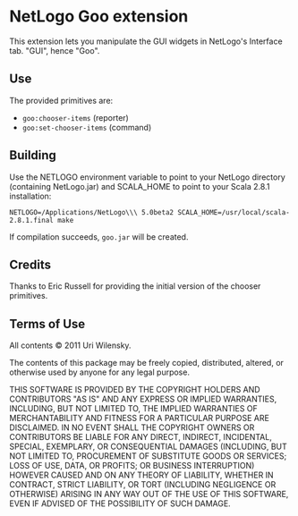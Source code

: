 # NetLogo Goo extension

This extension lets you manipulate the GUI widgets in NetLogo's Interface tab.  "GUI", hence "Goo".

## Use

The provided primitives are:
 * `goo:chooser-items` (reporter)
 * `goo:set-chooser-items` (command)

## Building

Use the NETLOGO environment variable to point to your NetLogo directory (containing NetLogo.jar)
and SCALA_HOME to point to your Scala 2.8.1 installation:

    NETLOGO=/Applications/NetLogo\\\ 5.0beta2 SCALA_HOME=/usr/local/scala-2.8.1.final make

If compilation succeeds, `goo.jar` will be created.

## Credits

Thanks to Eric Russell for providing the initial version of the chooser primitives.

## Terms of Use

All contents © 2011 Uri Wilensky.

The contents of this package may be freely copied, distributed, altered, or otherwise used by anyone for any legal purpose.

THIS SOFTWARE IS PROVIDED BY THE COPYRIGHT HOLDERS AND CONTRIBUTORS "AS IS" AND ANY EXPRESS OR IMPLIED WARRANTIES, INCLUDING, BUT NOT LIMITED TO, THE IMPLIED WARRANTIES OF MERCHANTABILITY AND FITNESS FOR A PARTICULAR PURPOSE ARE DISCLAIMED.  IN NO EVENT SHALL THE COPYRIGHT OWNERS OR CONTRIBUTORS BE LIABLE FOR ANY DIRECT, INDIRECT, INCIDENTAL, SPECIAL, EXEMPLARY, OR CONSEQUENTIAL DAMAGES (INCLUDING, BUT NOT LIMITED TO, PROCUREMENT OF SUBSTITUTE GOODS OR SERVICES; LOSS OF USE, DATA, OR PROFITS; OR BUSINESS INTERRUPTION) HOWEVER CAUSED AND ON ANY THEORY OF LIABILITY, WHETHER IN CONTRACT, STRICT LIABILITY, OR TORT (INCLUDING NEGLIGENCE OR OTHERWISE) ARISING IN ANY WAY OUT OF THE USE OF THIS SOFTWARE, EVEN IF ADVISED OF THE POSSIBILITY OF SUCH DAMAGE.
